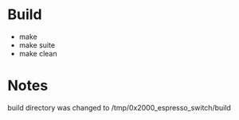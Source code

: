 # Build #
* make 
* make suite
* make clean 

# Notes #
build directory was changed to /tmp/0x2000\_espresso\_switch/build


